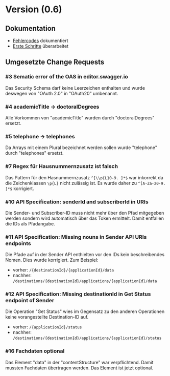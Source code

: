 # Version (0.6)

## Dokumentation
- [Fehlercodes](../5_Status-_und_Fehlercodes.md) dokumentiert
- [Erste Schritte](../1_Getting_Started.md) überarbeitet

## Umgesetzte Change Requests
### #3 Sematic error of the OAS in editor.swagger.io
Das Security Schema darf keine Leerzeichen enthalten und wurde deswegen von "OAuth 2.0" in "OAuth20" umbenannt.

### #4 academicTitle -> doctoralDegrees
Alle Vorkommen von "academicTitle" wurden durch "doctoralDegrees" ersetzt.

### #5 telephone -> telephones
Da Arrays mit einem Plural bezeichnet werden sollen wurde "telephone" durch "telephones" ersetzt.

### #7 Regex für Hausnummernzusatz ist falsch
Das Pattern für den Hasnummernzusatz `^[\\p{L}0-9. ]*$` war inkorrekt da die Zeichenklassen `\p{L}` nicht zulässig ist. Es wurde daher zu `^[A-Za-z0-9. ]*$` korrigiert.

### #10 API Specification: senderId and subscriberId in URIs
Die Sender- und Subscriber-ID muss nicht mehr über den Pfad mitgegeben werden sondern wird automatisch über das Token ermittelt. Damit entfallen die IDs als Pfadangabe.

### #11 API Specification: Missing nouns in Sender API URIs endpoints
Die Pfade auf in der Sender API enthielten vor den IDs kein beschreibendes Nomen. Dies wurde korrigiert. Zum Beispiel:
- vorher: `/{destinationId}/{applicationId}/data`
- nachher: `/destinations/{destinationId}/applications/{applicationId}/data`

### #12 API Specification: Missing destinationId in Get Status endpoint of Sender 
Die Operation "Get Status" wies im Gegensatz zu den anderen Operationen keine vorangestellte Destination-ID auf.
- vorher: `/{applicationId}/status`
- nachher: `/destinations/{destinationId}/applications/{applicationId}/status`

### #16 Fachdaten optional
Das Element "data" in der "contentStructure" war verpflichtend. Damit mussten Fachdaten übertragen werden. Das Element ist jetzt optional.
